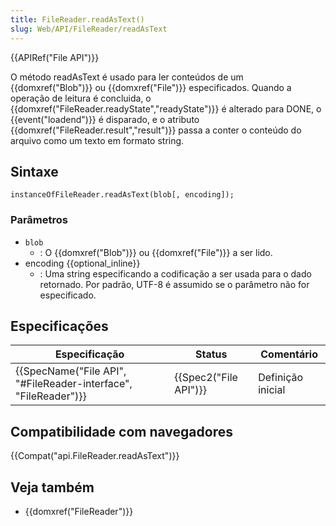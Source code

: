 ```yaml
---
title: FileReader.readAsText()
slug: Web/API/FileReader/readAsText
---
```


{{APIRef("File API")}}

O método readAsText é usado para ler conteúdos de um {{domxref("Blob")}} ou {{domxref("File")}} especificados. Quando a operação de leitura é concluida, o {{domxref("FileReader.readyState","readyState")}} é alterado para DONE, o {{event("loadend")}} é disparado, e o atributo {{domxref("FileReader.result","result")}} passa a conter o conteúdo do arquivo como um texto em formato string.

## Sintaxe

```
instanceOfFileReader.readAsText(blob[, encoding]);
```

### Parâmetros

- `blob`
  - : O {{domxref("Blob")}} ou {{domxref("File")}} a ser lido.
- encoding {{optional_inline}}
  - : Uma string especificando a codificação a ser usada para o dado retornado. Por padrão, UTF-8 é assumido se o parâmetro não for especificado.

## Especificações

| Especificação                                                                        | Status                       | Comentário        |
| ------------------------------------------------------------------------------------ | ---------------------------- | ----------------- |
| {{SpecName("File API", "#FileReader-interface", "FileReader")}} | {{Spec2("File API")}} | Definição inicial |

## Compatibilidade com navegadores

{{Compat("api.FileReader.readAsText")}}

## Veja também

- {{domxref("FileReader")}}
